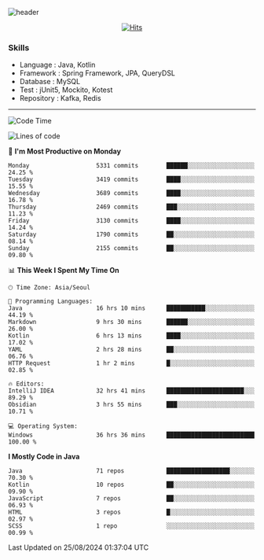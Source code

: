 <!-- Github Profile Readme로 프로필 꾸미기 : https://zzsza.github.io/development/2020/07/10/make-github-profile-readme/ -->

<!-- github theme -->
  <!-- 
    ![header](https://capsule-render.vercel.app/api?type=slice&color=e0f0e3&height=150&section=header&text=beasy&fontSize=45)
  -->
  ![header](https://capsule-render.vercel.app/api?type=soft&color=e0f0e3&height=150&section=header&text=Choi-YongSeok&fontSize=55&animation=twinkling)


<!-- hits count : https://hits.seeyoufarm.com/ -->
<div align=center>
    
  [![Hits](https://hits.seeyoufarm.com/api/count/incr/badge.svg?url=https%3A%2F%2Fgithub.com%2Fchoi-ys&count_bg=%2379C83D&title_bg=%23555555&icon=&icon_color=%23E7E7E7&title=hits&edge_flat=false)](https://hits.seeyoufarm.com)

</div>


<!-- Committed Top Lang -->
<div align=center>
</div>


### Skills
 - Language : Java, Kotlin
 - Framework : Spring Framework, JPA, QueryDSL
 - Database : MySQL
 - Test : jUnit5, Mockito, Kotest
 - Repository : Kafka, Redis

---

<!--START_SECTION:waka-->
![Code Time](http://img.shields.io/badge/Code%20Time-4%2C395%20hrs%2058%20mins-blue)

![Lines of code](https://img.shields.io/badge/From%20Hello%20World%20I%27ve%20Written-15.0%20million%20lines%20of%20code-blue)

📅 **I'm Most Productive on Monday** 

```text
Monday                   5331 commits        ██████░░░░░░░░░░░░░░░░░░░   24.25 % 
Tuesday                  3419 commits        ████░░░░░░░░░░░░░░░░░░░░░   15.55 % 
Wednesday                3689 commits        ████░░░░░░░░░░░░░░░░░░░░░   16.78 % 
Thursday                 2469 commits        ███░░░░░░░░░░░░░░░░░░░░░░   11.23 % 
Friday                   3130 commits        ████░░░░░░░░░░░░░░░░░░░░░   14.24 % 
Saturday                 1790 commits        ██░░░░░░░░░░░░░░░░░░░░░░░   08.14 % 
Sunday                   2155 commits        ██░░░░░░░░░░░░░░░░░░░░░░░   09.80 % 
```


📊 **This Week I Spent My Time On** 

```text
🕑︎ Time Zone: Asia/Seoul

💬 Programming Languages: 
Java                     16 hrs 10 mins      ███████████░░░░░░░░░░░░░░   44.19 % 
Markdown                 9 hrs 30 mins       ██████░░░░░░░░░░░░░░░░░░░   26.00 % 
Kotlin                   6 hrs 13 mins       ████░░░░░░░░░░░░░░░░░░░░░   17.02 % 
YAML                     2 hrs 28 mins       ██░░░░░░░░░░░░░░░░░░░░░░░   06.76 % 
HTTP Request             1 hr 2 mins         █░░░░░░░░░░░░░░░░░░░░░░░░   02.85 % 

🔥 Editors: 
IntelliJ IDEA            32 hrs 41 mins      ██████████████████████░░░   89.29 % 
Obsidian                 3 hrs 55 mins       ███░░░░░░░░░░░░░░░░░░░░░░   10.71 % 

💻 Operating System: 
Windows                  36 hrs 36 mins      █████████████████████████   100.00 % 
```

**I Mostly Code in Java** 

```text
Java                     71 repos            ██████████████████░░░░░░░   70.30 % 
Kotlin                   10 repos            ██░░░░░░░░░░░░░░░░░░░░░░░   09.90 % 
JavaScript               7 repos             ██░░░░░░░░░░░░░░░░░░░░░░░   06.93 % 
HTML                     3 repos             █░░░░░░░░░░░░░░░░░░░░░░░░   02.97 % 
SCSS                     1 repo              ░░░░░░░░░░░░░░░░░░░░░░░░░   00.99 % 
```




 Last Updated on 25/08/2024 01:37:04 UTC
<!--END_SECTION:waka-->

<!-- 
![footer](https://capsule-render.vercel.app/api?section=footer&type=slice&color=e0f0e3)
-->

